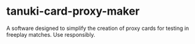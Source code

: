 # tanuki-card-proxy-maker
A software designed to simplify the creation of proxy cards for testing in freeplay matches. Use responsibly.
